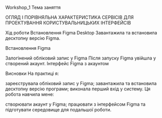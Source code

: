Workshop_1
Тема заняття

ОГЛЯД І ПОРІВНЯЛЬНА ХАРАКТЕРИСТИКА СЕРВІСІВ ДЛЯ ПРОЕКТУВАННЯ КОРИСТУВАЛЬНИЦЬКИХ ІНТЕРФЕЙСІВ

Хід роботи
Встановлення Figma Desktop
Завантажила та встановила десктопну версію Figma.

Встановлення Figma

Залогінений обліковий запис у Figma
Після запуску Figma увійшла у створений акаунт. Інтерфейс Figma з акаунтом

Висновки
На практиці я:

зареєструвала обліковий запис у Figma;
завантажила та встановила десктопну версію програми;
виконала перший вхід у систему.
Ця робота навчила мене:

створювати акаунт у Figma;
працювати з інтерфейсом Figma та підготувати середовище для подальшої роботи.
